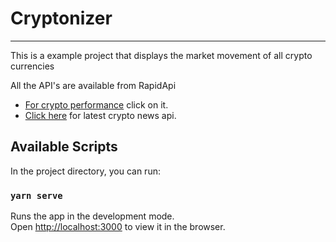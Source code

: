 # Cryptonizer
***

This is a example project that displays the market movement of all crypto currencies

All the API's are available from RapidApi 

- [For crypto performance](https://rapidapi.com/Coinranking/api/coinranking1?utm_source=youtube.com%2FJavaScriptMastery&utm_medium=DevRel&utm_campaign=DevRel) click on it. 
- [Click here]() for latest crypto news api.


## Available Scripts

In the project directory, you can run:

### `yarn serve`

Runs the app in the development mode.\
Open [http://localhost:3000](http://localhost:3000) to view it in the browser.


